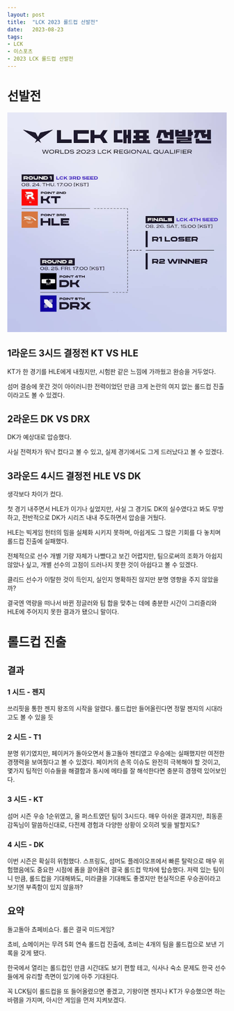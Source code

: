 ```yaml
---
layout: post
title:  "LCK 2023 롤드컵 선발전"
date:   2023-08-23
tags:
- LCK
- 이스포츠
- 2023 LCK 롤드컵 선발전
---
```


# 선발전

![](../img/2023/lck/summer_regional_qualifier.jpg)

## 1라운드 3시드 결정전 KT VS HLE

KT가 한 경기를 HLE에게 내줬지만, 시험판 같은 느낌에 가까웠고 완승을 거두었다.

섬머 결승에 못간 것이 아이러니한 전력이었던 만큼 크게 논란의 여지 없는 롤드컵 진출이라고도 볼 수 있겠다.

## 2라운드 DK VS DRX

DK가 예상대로 압승했다.

사실 전력차가 워낙 컸다고 볼 수 있고, 실제 경기에서도 그게 드러났다고 볼 수 있겠다.

## 3라운드 4시드 결정전 HLE VS DK

생각보다 차이가 컸다.

첫 경기 내주면서 HLE가 이기나 싶었지만, 사실 그 경기도 DK의 실수였다고 봐도 무방하고, 전반적으로 DK가 시리즈 내내 주도하면서 압승을 거뒀다.

HLE는 빅게임 헌터의 밈을 실체화 시키지 못하며, 아쉽게도 그 많은 기회를 다 놓치며 롤드컵 진출에 실패했다.

전체적으로 선수 개별 기량 자체가 나빴다고 보긴 어렵지만, 팀으로써의 조화가 아쉽지 않았나 싶고, 개별 선수의 고점이 드러나지 못한 것이 아쉽다고 볼 수 있겠다.

클리드 선수가 이탈한 것이 득인지, 실인지 명확하진 않지만 분명 영향을 주지 않았을까?

결국엔 역량을 떠나서 바뀐 정글러와 팀 합을 맞추는 데에 충분한 시간이 그리즐리와 HLE에 주어지지 못한 결과가 됐으니 말이다.

# 롤드컵 진출

## 결과

### 1 시드 - 젠지

쓰리핏을 통한 젠지 왕조의 시작을 알렸다.
롤드컵만 들어올린다면 정말 젠지의 시대라고도 볼 수 있을 듯

### 2 시드 - T1

분명 위기였지만, 페이커가 돌아오면서 돌고돌아 젠티였고 우승에는 실패했지만 여전한 경쟁력을 보여줬다고 볼 수 있겠다.
페이커의 손목 이슈도 완전히 극복해야 할 것이고, 몇가지 팀적인 이슈들을 해결함과 동시에 메타를 잘 해석한다면 충분히 경쟁력 있어보인다.

### 3 시드 - KT

섬머 시즌 우승 1순위였고, 올 퍼스트였던 팀이 3시드다.
매우 아쉬운 결과지만, 최동훈 감독님이 말씀하신대로, 다전제 경험과 다양한 상황이 오히려 빛을 발할지도?

### 4 시드 - DK

이번 시즌은 확실히 위험했다.
스프링도, 섬머도 플레이오프에서 빠른 탈락으로 매우 위험했음에도 중요한 시점에 폼을 끌어올려 결국 롤드컵 막차에 탑승했다.
저력 있는 팀이니 만큼, 롤드컵을 기대해봐도, 미라클을 기대해도 좋겠지만 현실적으론 우승권이라고 보기엔 부족함이 있지 않을까?

## 요약

돌고돌아 쵸페비쇼다.
롤은 결국 미드게임?

쵸비, 쇼메이커는 무려 5회 연속 롤드컵 진출에, 쵸비는 4개의 팀을 롤드컵으로 보낸 기록을 갖게 됐다.

한국에서 열리는 롤드컵인 만큼 시간대도 보기 편할 테고, 식사나 숙소 문제도 한국 선수들에게 유리할 측면이 있기에 아주 기대된다.

꼭 LCK팀이 롤드컵을 또 들어올렸으면 좋겠고, 기왕이면 젠지나 KT가 우승했으면 하는 바램을 가지며, 아시안 게임을 먼저 지켜보겠다.